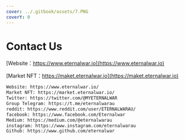 ```yaml
---
cover: ../.gitbook/assets/7.PNG
coverY: 0
---
```


# Contact Us

[Website：https://www.eternalwar.io](https://www.eternalwar.io)

[Market NFT：https://maket.eternalwar.io](https://maket.eternalwar.io)



```html
Website: https://www.eternalwar.io/
Market NFT: https://market.eternalwar.io/
Twitter: https://twitter.com/@MYETERNALWAR
Group Telegram: https://t.me/eternalwarau
reddit: https://www.reddit.com/user/ETERNALWARAU/
facebook: https://www.facebook.com/Eternalwar
Medium: https://medium.com/@eternalwarau
instagram: https://www.instagram.com/eternalwarau
Github: https://www.github.com/eternalwar
```
